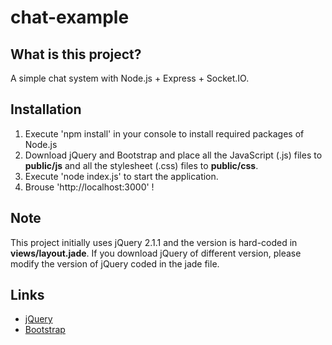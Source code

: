 chat-example
============

## What is this project?
A simple chat system with Node.js + Express + Socket.IO.

## Installation
1. Execute 'npm install' in your console to install required packages of Node.js
2. Download jQuery and Bootstrap and place all the JavaScript (.js) files to __public/js__ and all the stylesheet (.css) files to __public/css__.
3. Execute 'node index.js' to start the application.
4. Brouse 'http://localhost:3000' !

## Note
This project initially uses jQuery 2.1.1 and the version is hard-coded in __views/layout.jade__. If you download jQuery of different version, please modify the version of jQuery coded in the jade file.

## Links
* [jQuery](http://jquery.com/download/)
* [Bootstrap](http://getbootstrap.com/getting-started/#download)
